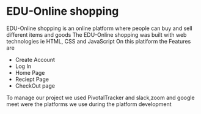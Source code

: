 # EDU-Online shopping

EDU-Online shopping is an online platform where people can buy and
sell different items and goods
 The EDU-Online shopping was built with web technologies ie HTML, CSS and JavaScript
On this platiform the Features are
  <ul>
    <li>Create Account</li>
    <li>Log In</li>
    <li>Home Page</li>
   <li>Reciept Page</li>
    <li>CheckOut page</li>
  </ul>
  
  To manage our project we used PivotalTracker and slack,zoom and google meet were the platforms we use during the platform development
  
